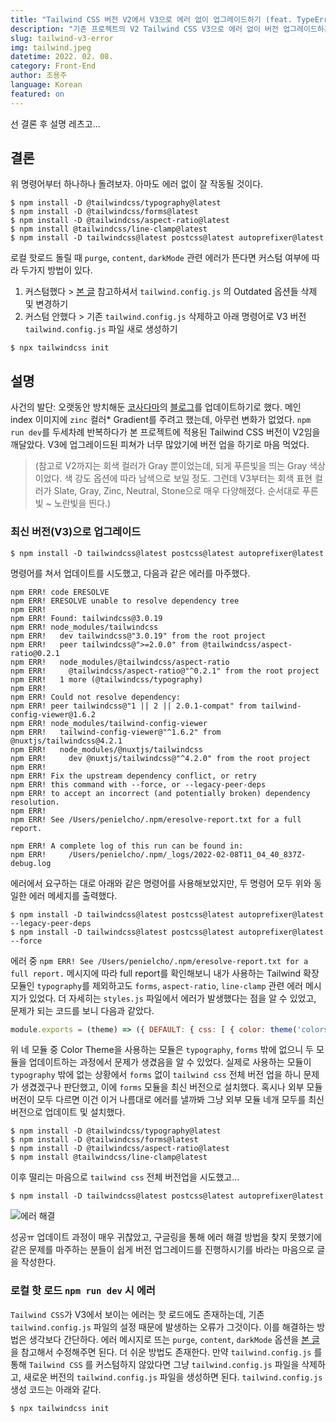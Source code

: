 ```yaml
---
title: "Tailwind CSS 버전 V2에서 V3으로 에러 없이 업그레이드하기 (feat. TypeError: Cannot read property '700' of undefined)"
description: "기존 프로젝트의 V2 Tailwind CSS V3으로 에러 없이 버전 업그레이드하는 법에 대해 알아보자."
slug: tailwind-v3-error
img: tailwind.jpeg
datetime: 2022. 02. 08.
category: Front-End
author: 조용주
language: Korean
featured: on
---
```


선 결론 후 설명 레츠고...

## 결론

위 명령어부터 하나하나 돌려보자. 아마도 에러 없이 잘 작동될 것이다.

```shell
$ npm install -D @tailwindcss/typography@latest
$ npm install -D @tailwindcss/forms@latest
$ npm install -D @tailwindcss/aspect-ratio@latest
$ npm install @tailwindcss/line-clamp@latest
$ npm install -D tailwindcss@latest postcss@latest autoprefixer@latest
```

로컬 핫로드 돌릴 때 `purge`, `content`, `darkMode` 관련 에러가 뜬다면 커스텀 여부에 따라 두가지 방법이 있다.

1. 커스텀했다 > [본 글](https://tailwindcss.com/docs/upgrade-guide#configure-content-sources) 참고하셔서 `tailwind.config.js` 의 Outdated 옵션들 삭제 및 변경하기
2. 커스텀 안했다 > 기존 `tailwind.config.js` 삭제하고 아래 명령어로 V3 버전 `tailwind.config.js` 파일 새로 생성하기

```shell
$ npx tailwindcss init
```

## 설명

사건의 발단: 오랫동안 방치해둔 [코사다마](https://cosadama.com)의 [블로그](https://www.blog.cosadama.com)를 업데이트하기로 했다. 메인 index 이미지에  `zinc` 컬러* Gradient를 주려고 했는데, 아무런 변화가 없었다. `npm run dev`를 두세차례 반복하다가 본 프로젝트에 적용된 Tailwind CSS 버전이 V2임을 깨달았다. V3에 업그레이드된 피쳐가 너무 많았기에 버전 업을 하기로 마음 먹었다.

> (참고로 V2까지는 회색 컬러가 Gray 뿐이었는데, 되게 푸른빛을 띄는 Gray 색상이었다. 색 강도 옵션에 따라 남색으로 보일 정도. 그런데 V3부터는 회색 표현 컬러가 Slate, Gray, Zinc, Neutral, Stone으로 매우 다양해졌다. 순서대로 푸른빛 ~ 노란빛을 띈다.)

### 최신 버전(V3)으로 업그레이드

```shell
$ npm install -D tailwindcss@latest postcss@latest autoprefixer@latest
```

명령어를 쳐서 업데이트를 시도했고, 다음과 같은 에러를 마주했다.

```shell
npm ERR! code ERESOLVE
npm ERR! ERESOLVE unable to resolve dependency tree
npm ERR! 
npm ERR! Found: tailwindcss@3.0.19
npm ERR! node_modules/tailwindcss
npm ERR!   dev tailwindcss@"3.0.19" from the root project
npm ERR!   peer tailwindcss@">=2.0.0" from @tailwindcss/aspect-ratio@0.2.1
npm ERR!   node_modules/@tailwindcss/aspect-ratio
npm ERR!     @tailwindcss/aspect-ratio@"^0.2.1" from the root project
npm ERR!   1 more (@tailwindcss/typography)
npm ERR! 
npm ERR! Could not resolve dependency:
npm ERR! peer tailwindcss@"1 || 2 || 2.0.1-compat" from tailwind-config-viewer@1.6.2
npm ERR! node_modules/tailwind-config-viewer
npm ERR!   tailwind-config-viewer@"^1.6.2" from @nuxtjs/tailwindcss@4.2.1
npm ERR!   node_modules/@nuxtjs/tailwindcss
npm ERR!     dev @nuxtjs/tailwindcss@"^4.2.0" from the root project
npm ERR! 
npm ERR! Fix the upstream dependency conflict, or retry
npm ERR! this command with --force, or --legacy-peer-deps
npm ERR! to accept an incorrect (and potentially broken) dependency resolution.
npm ERR! 
npm ERR! See /Users/penielcho/.npm/eresolve-report.txt for a full report.

npm ERR! A complete log of this run can be found in:
npm ERR!     /Users/penielcho/.npm/_logs/2022-02-08T11_04_40_837Z-debug.log
```

에러에서 요구하는 대로 아래와 같은 명령어를 사용해보았지만, 두 명령어 모두 위와 동일한 에러 메세지를 출력했다.

```shell
$ npm install -D tailwindcss@latest postcss@latest autoprefixer@latest --legacy-peer-deps
$ npm install -D tailwindcss@latest postcss@latest autoprefixer@latest --force
```

에러 중 `npm ERR! See /Users/penielcho/.npm/eresolve-report.txt for a full report.` 메시지에 따라 full report를 확인해보니 내가 사용하는 Tailwind 확장 모듈인 `typography`를 제외하고도 `forms`, `aspect-ratio`, `line-clamp` 관련 에러 메시지가 있었다. 더 자세히는 `styles.js` 파일에서 에러가 발생했다는 점을 알 수 있었고, 문제가 되는 코드를 보니 다음과 같았다.

```javascript
module.exports = (theme) => ({ DEFAULT: { css: [ { color: theme('colors.gray.700', defaultTheme.colors.gray[700]), }]}
```

위 네 모듈 중 Color Theme을 사용하는 모듈은 `typography`, `forms` 밖에 없으니 두 모듈을 업데이트하는 과정에서 문제가 생겼음을 알 수 있었다. 실제로 사용하는 모듈이 `typography` 밖에 없는 상황에서 `forms` 없이 `tailwind css` 전체 버전 업을 하니 문제가 생겼겠구나 판단했고, 이에 `forms` 모듈을 최신 버전으로 설치했다. 혹시나 외부 모듈 버전이 모두 다르면 이건 이거 나름대로 에러를 낼까봐 그냥 외부 모듈 네개 모두를 최신 버전으로 업데이트 및 설치했다.

```shell
$ npm install -D @tailwindcss/typography@latest
$ npm install -D @tailwindcss/forms@latest
$ npm install -D @tailwindcss/aspect-ratio@latest
$ npm install @tailwindcss/line-clamp@latest
```

이후 떨리는 마음으로 `tailwind css` 전체 버전업을 시도했고...

```shell
$ npm install -D tailwindcss@latest postcss@latest autoprefixer@latest
```

![에러 해결](/tailwind-v3-error/tailwind-fixed.png)

성공ㅠ 업데이트 과정이 매우 귀찮았고, 구글링을 통해 에러 해결 방법을 찾지 못했기에 같은 문제를 마주하는 분들이 쉽게 버전 업그레이드를 진행하시기를 바라는 마음으로 글을 작성한다.

### 로컬 핫 로드 `npm run dev` 시 에러

`Tailwind CSS`가 V3에서 보이는 에러는 핫 로드에도 존재하는데, 기존 `tailwind.config.js` 파일의 설정 때문에 발생하는 오류가 그것이다. 이를 해결하는 방법은 생각보다 간단하다. 에러 메시지로 뜨는  `purge`, `content`, `darkMode` 옵션을  [본 글](https://tailwindcss.com/docs/upgrade-guide#configure-content-sources)을 참고해서 수정해주면 된다. 더 쉬운 방법도 존재한다. 만약 `tailwind.config.js` 를 통해 `Tailwind CSS` 를 커스텀하지 않았다면 그냥 `tailwind.config.js` 파일을 삭제하고, 새로운 버전의 `tailwind.config.js` 파일을 생성하면 된다. `tailwind.config.js` 생성 코드는 아래와 같다.

```shell
$ npx tailwindcss init
```
